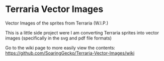 # Terraria Vector Images
 Vector Images of the sprites from Terraria (W.I.P.)
 
This is a little side project were I am converting Terraria sprites into vector images (specifically in the svg and pdf file formats)

Go to the wiki page to more easily view the contents: https://github.com/SoaringGecko/Terraria-Vector-Images/wiki
